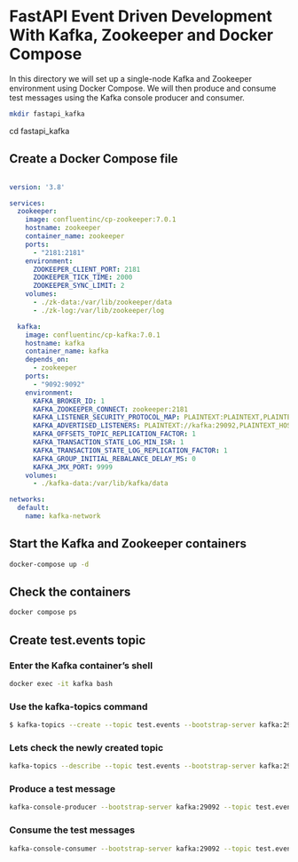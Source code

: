 # FastAPI Event Driven Development With Kafka, Zookeeper and Docker Compose

In this directory we will set up a single-node Kafka and Zookeeper environment using Docker Compose. We will then produce and consume test messages using the Kafka console producer and consumer.

```bash
mkdir fastapi_kafka
```

cd fastapi_kafka

## Create a Docker Compose file


```yaml

version: '3.8'

services:
  zookeeper:
    image: confluentinc/cp-zookeeper:7.0.1
    hostname: zookeeper
    container_name: zookeeper
    ports:
      - "2181:2181"
    environment:
      ZOOKEEPER_CLIENT_PORT: 2181
      ZOOKEEPER_TICK_TIME: 2000
      ZOOKEEPER_SYNC_LIMIT: 2
    volumes:
      - ./zk-data:/var/lib/zookeeper/data
      - ./zk-log:/var/lib/zookeeper/log

  kafka:
    image: confluentinc/cp-kafka:7.0.1
    hostname: kafka
    container_name: kafka
    depends_on:
      - zookeeper
    ports:
      - "9092:9092"
    environment:
      KAFKA_BROKER_ID: 1
      KAFKA_ZOOKEEPER_CONNECT: zookeeper:2181
      KAFKA_LISTENER_SECURITY_PROTOCOL_MAP: PLAINTEXT:PLAINTEXT,PLAINTEXT_HOST:PLAINTEXT
      KAFKA_ADVERTISED_LISTENERS: PLAINTEXT://kafka:29092,PLAINTEXT_HOST://localhost:9092
      KAFKA_OFFSETS_TOPIC_REPLICATION_FACTOR: 1
      KAFKA_TRANSACTION_STATE_LOG_MIN_ISR: 1
      KAFKA_TRANSACTION_STATE_LOG_REPLICATION_FACTOR: 1
      KAFKA_GROUP_INITIAL_REBALANCE_DELAY_MS: 0
      KAFKA_JMX_PORT: 9999
    volumes:
      - ./kafka-data:/var/lib/kafka/data

networks:
  default:
    name: kafka-network
```

## Start the Kafka and Zookeeper containers

```bash
docker-compose up -d
```

## Check the containers

```bash
docker compose ps
```

## Create test.events topic

### Enter the Kafka container’s shell

```bash
docker exec -it kafka bash
```

### Use the kafka-topics command

```bash
$ kafka-topics --create --topic test.events --bootstrap-server kafka:29092 --partitions 4 --replication-factor 1
```

### Lets check the newly created topic

```bash
kafka-topics --describe --topic test.events --bootstrap-server kafka:29092
```

### Produce a test message

```bash
kafka-console-producer --bootstrap-server kafka:29092 --topic test.events
```

### Consume the test messages

```bash
kafka-console-consumer --bootstrap-server kafka:29092 --topic test.events --from-beginning
```
